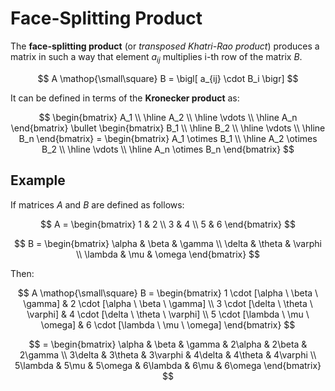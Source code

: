 # Face-Splitting Product

The **face-splitting product** (or _transposed Khatri-Rao product_) produces a matrix in such a way that element $a_{ij}$ multiplies i-th row of the matrix $B$.

$$
A \mathop{\small\square} B = \bigl[
a_{ij} \cdot B_i
\bigr]
$$

It can be defined in terms of the **Kronecker product** as:

$$
\begin{bmatrix}
A_1
\\
\hline
A_2
\\
\hline
\vdots
\\
\hline
A_n
\end{bmatrix} \bullet \begin{bmatrix}
B_1
\\
\hline
B_2
\\
\hline
\vdots
\\
\hline
B_n
\end{bmatrix} = \begin{bmatrix}
A_1 \otimes B_1
\\
\hline
A_2 \otimes B_2
\\
\hline
\vdots
\\
\hline
A_n \otimes B_n
\end{bmatrix}
$$

## Example

If matrices $A$ and $B$ are defined as follows:

$$
A = \begin{bmatrix}
1 & 2
\\
3 & 4
\\
5 & 6
\end{bmatrix}
$$

$$
B = \begin{bmatrix}
\alpha & \beta & \gamma
\\
\delta & \theta & \varphi
\\
\lambda & \mu & \omega
\end{bmatrix}
$$

Then:

$$
A \mathop{\small\square} B = \begin{bmatrix}
1 \cdot [\alpha \ \beta \ \gamma] & 2 \cdot [\alpha \ \beta \ \gamma]
\\
3 \cdot [\delta \ \theta \ \varphi] & 4 \cdot [\delta \ \theta \ \varphi]
\\
5 \cdot [\lambda \ \mu \ \omega] & 6 \cdot [\lambda \ \mu \ \omega]
\end{bmatrix}
$$

$$
= \begin{bmatrix}
\alpha & \beta & \gamma & 2\alpha & 2\beta & 2\gamma
\\
3\delta & 3\theta & 3\varphi & 4\delta & 4\theta & 4\varphi
\\
5\lambda & 5\mu & 5\omega & 6\lambda & 6\mu & 6\omega
\end{bmatrix}
$$
